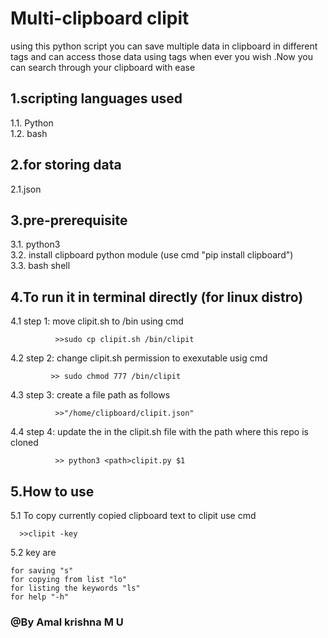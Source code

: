 #  Multi-clipboard clipit 

using this python script you can save multiple data in clipboard in different tags and can access those data using tags when ever you wish .Now you can search through your clipboard with ease 


## 1.scripting languages used 

  1.1. Python   
  1.2. bash




## 2.for storing data

  2.1.json



## 3.pre-prerequisite

  3.1. python3  
  3.2. install clipboard python module (use cmd "pip install clipboard")    
  3.3. bash shell  





## 4.To run it in terminal directly (for linux distro)  

  4.1 step 1: move clipit.sh to /bin using cmd 

              >>sudo cp clipit.sh /bin/clipit



  4.2 step 2: change clipit.sh permission to exexutable usig cmd 


             >> sudo chmod 777 /bin/clipit
             
             
  4.3 step 3: create a file path as follows
  
  
              >>"/home/clipboard/clipit.json"
          
          
          
  4.4 step 4: update the <path> in the clipit.sh file with the path where this repo is cloned 
  
              >> python3 <path>clipit.py $1
             
          

## 5.How to use

   5.1  To copy currently copied clipboard text to clipit use cmd 

      
      >>clipit -key
    
  

   5.2  key are 

    for saving "s"
    for copying from list "lo"
    for listing the keywords "ls"
    for help "-h"
    

### @By Amal krishna M U 

